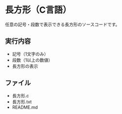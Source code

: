 # 長方形（C言語）
任意の記号・段数で表示できる長方形のソースコードです。

## 実行内容
- 記号（1文字のみ）
- 段数（1以上の数値）
- 長方形の表示

## ファイル
- 長方形.c
- 長方形.txt
- README.md
